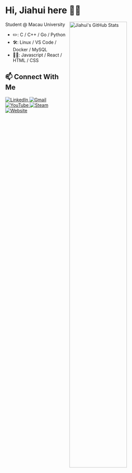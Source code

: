 # Hi, Jiahui here 👋🏻

<a href="https://github.com/iBug">
<img
  src="https://github-readme-stats.vercel.app/api?username=jiahuipaung&count_private=true&show_icons=true&icon_color=f3437a&bg_color=30,f2ffe6,e6ffff"
  title="Jiahui&#039;s GitHub Stats"
  align="right"
  width="60%"
/>
<!--img
  src="https://github-readme-stats.vercel.app/api/top-langs?username=jiahuipaung&layout=compact&bg_color=330,f2ffe6,e6ffff&langs_count=9&hide=vhdl,verilog,systemverilog&custom_title=iBug%27s%20Top%20Languages"
  title="jiahui&#039;s Top Languages"
  align="right"
  width="60%"
/-->
</a>

Student @ Macau University

- ✏️: C / C++ / Go / Python 
- 🛠️: Linux / VS Code / Docker / MySQL
- 🤏🏻: Javascript / React / HTML / CSS

## 📫 Connect With Me

<div align="left">
  <a href="https://www.linkedin.com/in/jiahui-pang-510065352/">
    <img src="https://img.shields.io/badge/-LinkedIn-0077B5?style=flat-square&logo=linkedin&logoColor=white" alt="LinkedIn" />
  </a>
  <a href="mailto:jiahuipaung@gmail.com">
    <img src="https://img.shields.io/badge/-Gmail-D14836?style=flat-square&logo=gmail&logoColor=white" alt="Gmail" />
  </a>
  <a href="https://www.youtube.com/@CuteCatTiaoTiao">
    <img src="https://img.shields.io/badge/-YouTube-FF0000?style=flat-square&logo=youtube&logoColor=white" alt="YouTube" />
  </a>
  <a href="https://steamcommunity.com/id/recul">
    <img src="https://img.shields.io/badge/-Steam-171717?style=flat-square&logo=steam&logoColor=white" alt="Steam" />
  </a>
  <a href="https://www.recul.xyz">
    <img src="https://img.shields.io/badge/-Garden-4A90E2?style=flat-square&logo=google-chrome&logoColor=white" alt="Website" />
  </a>
</div>

